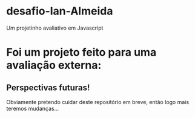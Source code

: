 # desafio-Ian-Almeida
Um projetinho avaliativo em Javascript


# Foi um projeto feito para uma avaliação externa:

## Perspectivas futuras!

Obviamente pretendo cuidar deste repositório em breve, então logo mais teremos mudanças...
